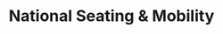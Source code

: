 ---
title: "National Seating & Mobility"
url: /lake-oswego/national-seating-und-mobility/
shop: Sanitätshaus
---
